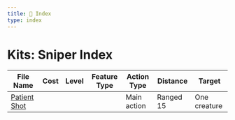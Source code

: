 ```yaml
---
title: 📑 Index
type: index
---
```


# Kits: Sniper Index

| File Name                         | Cost | Level | Feature Type | Action Type | Distance  | Target       |
| --------------------------------- | ---- | ----- | ------------ | ----------- | --------- | ------------ |
| [Patient Shot](../Patient%20Shot) |      |       |              | Main action | Ranged 15 | One creature |
